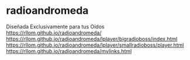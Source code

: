 # radioandromeda
Diseñada Exclusivamente para tus Oídos
https://rllom.github.io/radioandromeda/
https://rllom.github.io/radioandromeda/lplayer/bigradioboss/index.html
https://rllom.github.io/radioandromeda/lplayer/smallradioboss/player.html
https://rllom.github.io/radioandromeda/mylinks.html
